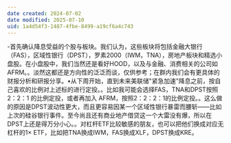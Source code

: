 ```yaml
---
date created: 2024-07-02
date modified: 2025-07-10
uid: 1a4d54f3-1487-4fbe-8499-a19cf6a4c743
---
```

-首先确认降息受益的个股与板块。我们认为，这些板块将包括金融大银行（FAS），区域性银行（DPST），罗素2000（IWM，TNA），房地产板块和精选小盘股。在小盘股中，我们当然还是看好HOOD，以及与金融、消费相关的公司如AFRM。。淡然这都还是方向性的泛泛而谈，仅供参考；在群内我们会有更具体的财报分析和研报分享。•从下周开始，直到未来美联储"紧急加速"降息之前，按自己喜欢的比例对上述标的进行定投。。比如我可能会选择FAS，TNA和DPST按照2：2：1 的比例定投，或者再加入 AFRM，按照2：2：2：1的比例定投。。这么做的原因是DPST波动性更大，而且更容易因某一个区域性银行暴雷而腰斩——比如上次的硅谷银行事件。至今尚且还有商业地产借贷这一个大雷没有爆，所以在DPST上还是得万分小心。。对杠杆ETF比较敏感的朋友，也可以把他们换成对应无杠杆的1× ETF，比如把TNA换成IWM，FAS换成XLF，DPST换成KRE。
